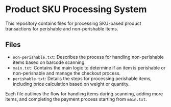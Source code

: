# Product SKU Processing System

This repository contains files for processing SKU-based product transactions for perishable and non-perishable items.

## Files

- `non-perishable.txt`: Describes the process for handling non-perishable items based on barcode scanning.
- `main.txt`: Contains the main logic to determine if an item is perishable or non-perishable and manage the checkout process.
- `perishable.txt`: Details the steps for processing perishable items, including price calculation based on weight or quantity.

Each file outlines the flow for handling items during scanning, adding more items, and completing the payment process starting from `main.txt`.

